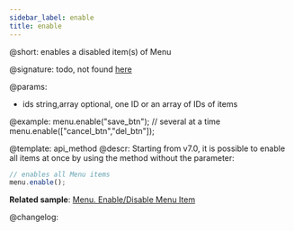 ```yaml
---
sidebar_label: enable
title: enable
---          
```


@short: enables a disabled item(s) of Menu

@signature: todo, not found [here](https://cdn.dhtmlx.com/suite/pro/edge/types/ts-menu/sources/types.d.ts)

@params:
- ids 		string,array		optional, one ID or an array of IDs of items

@example:
menu.enable("save_btn");
// several at a time
menu.enable(["cancel_btn","del_btn"]);


@template: api_method
@descr:
Starting from v7.0, it is possible to enable all items at once by using the method without the parameter:

~~~js
// enables all Menu items
menu.enable();
~~~


**Related sample**: [Menu. Enable/Disable Menu Item](https://snippet.dhtmlx.com/zuoam7r7)



@changelog:


